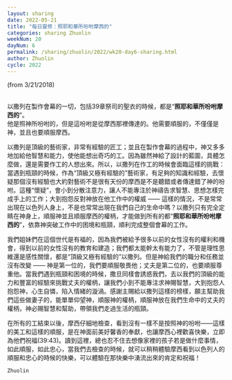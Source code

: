 ```yaml
---
layout: sharing
date: 2022-05-21
title: "每日靈修：照耶和華所吩咐摩西的"
categories: sharing Zhuolin
weekNum: 20
dayNum: 6
permalink: /sharing/zhuolin/2022/wk20-day6-sharing.html
author: Zhuolin
cycle: 2022
---
```

(from 3/21/2018)

   
以撒列在製作會幕的一切，包括39章祭司的聖衣的時候，都是“**照耶和華所吩咐摩西的**”。  
他是照神所吩咐的，但是這吩咐是從摩西那裡傳達的。他需要順服的，不僅僅是神，並且也要順服摩西。  

以撒列是頂級的藝術家，非常有經驗的匠工；並且在製作會幕的過程中，神又多多地加給他智慧和能力，使他能想出奇巧的工。因為雖然神給了設計的藍圖，具體怎麼做，還是需要作工的人想出來。所以，以撒列在作工的時候會面臨這樣的挑戰：當遇到瓶頸的時候，作為“頂級又極有經驗的”藝術家，有足夠的知識和經驗，去懷疑那個沒有經驗也大約對藝術不是很有天份的摩西是不是聽錯或者傳達錯了神的吩咐。這種“懷疑”，會小到分散注意力，讓人不能專注於神禱告求智慧、思想怎樣完成手上的工作；大到抱怨反對神放在他工作中的權威 —— 這樣的情況，不是常常出現在以色列人身上，不是也常常出現在我們自己的生命中嗎？以撒列只有完全定睛在神身上，順服神並且順服摩西的權柄，才能做到所有的都“**照耶和華所吩咐摩西的**”，依靠神突破工作中的困境和瓶頸，順利完成整個會幕的工作。  

我們姐妹們在這個世代是有福的，因為我們被給予很多以前的女性沒有的權利和機會，得到以前的女性沒有的教育和建造；我們都太能幹太有能力了，不管是理性思維還是感性關懷，都是“頂級又極有經驗的”以撒列。但是神給我們的職分和任務並沒有改變 —— 神是第一位的，我們要順服敬畏他；丈夫是第二位的，也要順服尊重他。當我們遇到瓶頸和困境的時候，撒旦同樣會誘惑我們，去以我們的頂級的能力和豐富的經驗來挑戰丈夫的權柄，讓我們小到不能專注求神賜智慧，大到抱怨人抱怨神，心生自憐，陷入情緒的漩渦。感謝主賜給以撒列這樣的榜樣，願主幫助我們這些做妻子的，能單單仰望神，順服神的權柄，順服神放在我們生命中的丈夫的權柄，神必賜智慧和幫助，帶領我們走過生活的瓶頸。  

在所有的工結束以後，摩西仔細地檢查，看到沒有一樣不是按照神的吩咐——這樣的美工和這樣的順服，是在神面前美好馨香的奉獻，也讓摩西心裡歡喜快樂，立即為他們祝福(39:43)。讀到這裡，總也忍不住去想像家裡的孩子若是做什麼事情，如此順服，如此忠心，當我們去檢查的時候，就可以稍稍體驗摩西看到以色列人的順服和忠心的時候的快樂，可以體驗在那快樂中湧流出來的肯定和祝福！  

`Zhuolin`

